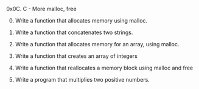 0x0C. C - More malloc, free

0.	Write a function that allocates memory using malloc.

1.	Write a function that concatenates two strings.

2.	Write a function that allocates memory for an array, using malloc.

3.	Write a function that creates an array of integers

4.	Write a function that reallocates a memory block using malloc and free

5.	Write a program that multiplies two positive numbers.

